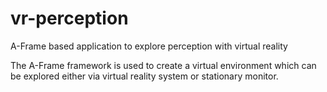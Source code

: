 # vr-perception
A-Frame based application to explore perception with virtual reality

The A-Frame framework is used to create a virtual environment which can be explored either via virtual reality system or stationary monitor.
